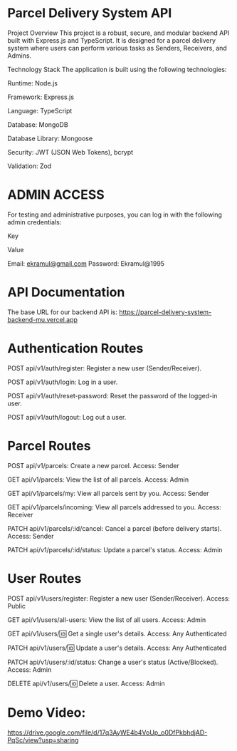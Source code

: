 # Parcel Delivery System API
Project Overview
This project is a robust, secure, and modular backend API built with Express.js and TypeScript. It is designed for a parcel delivery system where users can perform various tasks as Senders, Receivers, and Admins.

Technology Stack
The application is built using the following technologies:

Runtime: Node.js

Framework: Express.js

Language: TypeScript

Database: MongoDB

Database Library: Mongoose

Security: JWT (JSON Web Tokens), bcrypt

Validation: Zod

# ADMIN ACCESS
For testing and administrative purposes, you can log in with the following admin credentials:

Key

Value

Email: ekramul@gmail.com 
Password: Ekramul@1995

# API Documentation
The base URL for our backend API is:
https://parcel-delivery-system-backend-mu.vercel.app

# Authentication Routes
POST api/v1/auth/register: Register a new user (Sender/Receiver).

POST api/v1/auth/login: Log in a user.

POST api/v1/auth/reset-password: Reset the password of the logged-in user.

POST api/v1/auth/logout: Log out a user.

# Parcel Routes
POST api/v1/parcels: Create a new parcel. Access: Sender

GET api/v1/parcels: View the list of all parcels. Access: Admin

GET api/v1/parcels/my: View all parcels sent by you. Access: Sender

GET api/v1/parcels/incoming: View all parcels addressed to you. Access: Receiver

PATCH api/v1/parcels/:id/cancel: Cancel a parcel (before delivery starts). Access: Sender

PATCH api/v1/parcels/:id/status: Update a parcel's status. Access: Admin

 # User Routes
POST api/v1/users/register: Register a new user (Sender/Receiver). Access: Public

GET api/v1/users/all-users: View the list of all users. Access: Admin

GET api/v1/users/:id: Get a single user's details. Access: Any Authenticated

PATCH api/v1/users/:id: Update a user's details. Access: Any Authenticated

PATCH api/v1/users/:id/status: Change a user's status (Active/Blocked). Access: Admin

DELETE api/v1/users/:id: Delete a user. Access: Admin

# Demo Video:
https://drive.google.com/file/d/17q3AyWE4b4VoUp_o0DfPkbhdjAD-PqSc/view?usp=sharing
